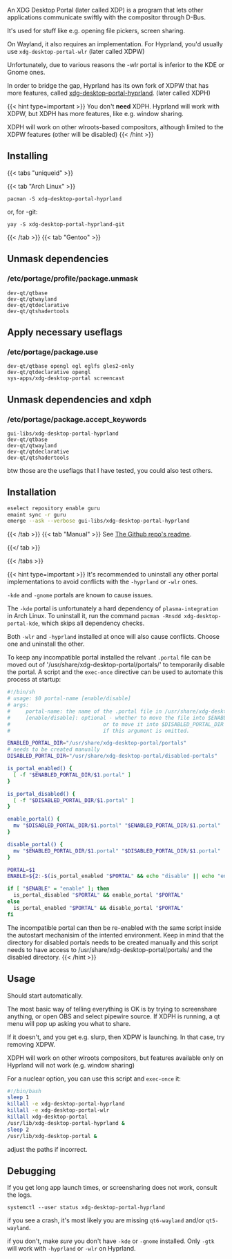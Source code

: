An XDG Desktop Portal (later called XDP) is a program that lets other
applications communicate swiftly with the compositor through D-Bus.

It's used for stuff like e.g. opening file pickers, screen sharing.

On Wayland, it also requires an implementation. For Hyprland,
you'd usually use `xdg-desktop-portal-wlr` (later called XDPW)

Unfortunately, due to various reasons the -wlr portal is inferior
to the KDE or Gnome ones.

In order to bridge the gap, Hyprland has its own fork of XDPW that
has more features, called [xdg-desktop-portal-hyprland](https://github.com/hyprwm/xdg-desktop-portal-hyprland).
(later called XDPH)

{{< hint type=important >}}
You don't **need** XDPH. Hyprland will work with XDPW, but XDPH has more features, like e.g.
window sharing.

XDPH will work on other wlroots-based compositors, although limited to the XDPW features (other
will be disabled)
{{< /hint >}}

## Installing
{{< tabs "uniqueid" >}}

{{< tab "Arch Linux" >}}
```plain
pacman -S xdg-desktop-portal-hyprland
```
or, for -git:
```plain
yay -S xdg-desktop-portal-hyprland-git
```

{{< /tab >}}
{{< tab "Gentoo" >}}
## Unmask dependencies
### /etc/portage/profile/package.unmask
```plain
dev-qt/qtbase
dev-qt/qtwayland
dev-qt/qtdeclarative
dev-qt/qtshadertools
```

## Apply necessary useflags
### /etc/portage/package.use
```plain
dev-qt/qtbase opengl egl eglfs gles2-only
dev-qt/qtdeclarative opengl
sys-apps/xdg-desktop-portal screencast
```

## Unmask dependencies and xdph
### /etc/portage/package.accept_keywords
```plain
gui-libs/xdg-desktop-portal-hyprland 
dev-qt/qtbase
dev-qt/qtwayland
dev-qt/qtdeclarative
dev-qt/qtshadertools
```

btw those are the useflags that I have tested, you could also test others.

## Installation
```sh
eselect repository enable guru
emaint sync -r guru
emerge --ask --verbose gui-libs/xdg-desktop-portal-hyprland
```

{{< /tab >}}
{{< tab "Manual" >}}
See [The Github repo's readme](https://github.com/hyprwm/xdg-desktop-portal-hyprland).

{{</ tab >}}

{{< /tabs >}}

{{< hint type=important >}}
It's recommended to uninstall any other portal implementations to avoid conflicts with the `-hyprland` or `-wlr` ones.

`-kde` and `-gnome` portals are known to cause issues.

The `-kde` portal is unfortunately a hard dependency of `plasma-integration` in Arch Linux. To uninstall it,
run the command `pacman -Rnsdd xdg-desktop-portal-kde`, which skips all dependency checks.

Both `-wlr` and `-hyprland` installed at once will also cause conflicts. Choose one and uninstall the other.

To keep any incompatible portal installed the relvant `.portal` file can be moved out of
'/usr/share/xdg-desktop-portal/portals/' to temporarily disable the portal. A script and the `exec-once`
directive can be used to automate this process at startup:

```bash
#!/bin/sh
# usage: $0 portal-name [enable/disable]
# args:
#     portal-name: the name of the .portal file in /usr/share/xdg-desktop-portal/portals/ without the extension
#     [enable/disable]: optional - whether to move the file into $ENABLED_PORTAL_DIR to enable it,
#                              or to move it into $DISABLED_PORTAL_DIR to disable it. The portal will be toggled
#                              if this argument is omitted.

ENABLED_PORTAL_DIR="/usr/share/xdg-desktop-portal/portals"
# needs to be created manually
DISABLED_PORTAL_DIR="/usr/share/xdg-desktop-portal/disabled-portals"

is_portal_enabled() {
  [ -f "$ENABLED_PORTAL_DIR/$1.portal" ]
}

is_portal_disabled() {
  [ -f "$DISABLED_PORTAL_DIR/$1.portal" ]
}

enable_portal() {
  mv "$DISABLED_PORTAL_DIR/$1.portal" "$ENABLED_PORTAL_DIR/$1.portal"
}

disable_portal() {
  mv "$ENABLED_PORTAL_DIR/$1.portal" "$DISABLED_PORTAL_DIR/$1.portal"
}

PORTAL=$1
ENABLE=${2:-$(is_portal_enabled "$PORTAL" && echo "disable" || echo "enable")}

if [ "$ENABLE" = "enable" ]; then
  is_portal_disabled "$PORTAL" && enable_portal "$PORTAL"
else
  is_portal_enabled "$PORTAL" && disable_portal "$PORTAL"
fi
```

The incompatible portal can then be re-enabled with the same script inside the autostart mechanisim of the intented
environment. Keep in mind that the directory for disabled portals needs to be created manually and this script needs
to have access to /usr/share/xdg-desktop-portal/portals/ and the disabled directory.
{{< /hint >}}

## Usage

Should start automatically.

The most basic way of telling everything is OK is by trying to screenshare anything, or
open OBS and select pipewire source. If XDPH is running, a qt menu will pop up asking you
what to share.

If it doesn't, and you get e.g. slurp, then XDPW is launching. In that case, try removing XDPW.

XDPH will work on other wlroots compositors, but features available only on Hyprland will not work
(e.g. window sharing)

For a nuclear option, you can use this script and `exec-once` it:
```sh
#!/bin/bash
sleep 1
killall -e xdg-desktop-portal-hyprland
killall -e xdg-desktop-portal-wlr
killall xdg-desktop-portal
/usr/lib/xdg-desktop-portal-hyprland &
sleep 2
/usr/lib/xdg-desktop-portal &
```
adjust the paths if incorrect.

## Debugging

If you get long app launch times, or screensharing does not work, consult the logs.

`systemctl --user status xdg-desktop-portal-hyprland`

if you see a crash, it's most likely you are missing `qt6-wayland` and/or `qt5-wayland`.

if you don't, make _sure_ you don't have `-kde` or `-gnome` installed. Only `-gtk`
will work with `-hyprland` or `-wlr` on Hyprland.
